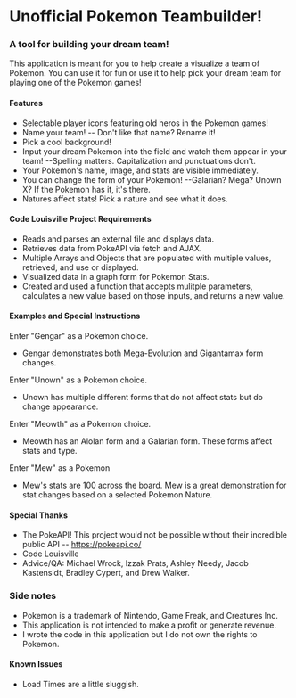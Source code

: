 # Unofficial Pokemon Teambuilder!
### A tool for building your dream team!
This application is meant for you to help create a visualize a team of Pokemon. You can use it for fun or use it to help pick your dream team for playing one of the Pokemon games!
 
#### Features
- Selectable player icons featuring old heros in the Pokemon games!
- Name your team!
-- Don't like that name? Rename it!
- Pick a cool background!
- Input your dream Pokemon into the field and watch them appear in your team! --Spelling matters. Capitalization and punctuations don't.
- Your Pokemon's name, image, and stats are visible immediately.
- You can change the form of your Pokemon! --Galarian? Mega? Unown X? If the Pokemon has it, it's there.
- Natures affect stats! Pick a nature and see what it does.
 
#### Code Louisville Project Requirements
- Reads and parses an external file and displays data.
- Retrieves data from PokeAPI via fetch and AJAX.
- Multiple Arrays and Objects that are populated with multiple values, retrieved, and use or displayed.
- Visualized data in a graph form for Pokemon Stats.
- Created and used a function that accepts mulitple parameters, calculates a new value based on those inputs, and returns a new value.
 
#### Examples and Special Instructions
Enter "Gengar" as a Pokemon choice.
- Gengar demonstrates both Mega-Evolution and Gigantamax form changes.

Enter "Unown" as a Pokemon choice.
- Unown has multiple different forms that do not affect stats but do change appearance.

Enter "Meowth" as a Pokemon choice.
- Meowth has an Alolan form and a Galarian form. These forms affect stats and type.

Enter "Mew" as a Pokemon
- Mew's stats are 100 across the board. Mew is a great demonstration for stat changes based on a selected Pokemon Nature.
 
#### Special Thanks
- The PokeAPI! This project would not be possible without their incredible public API
-- https://pokeapi.co/
- Code Louisville
- Advice/QA: Michael Wrock, Izzak Prats, Ashley Needy, Jacob Kastensidt, Bradley Cypert, and Drew Walker.
 
### Side notes
- Pokemon is a trademark of Nintendo, Game Freak, and Creatures Inc.
- This application is not intended to make a profit or generate revenue. 
- I wrote the code in this application but I do not own the rights to Pokemon.
 
#### Known Issues
- Load Times are a little sluggish.
